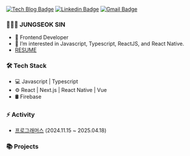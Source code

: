 
[![Tech Blog Badge](http://img.shields.io/badge/-Tech%20blog-black?style=flat-square&logo=github&link=https://ykss.netlify.app/)](https://ykss.netlify.app/) 
[![Linkedin Badge](https://img.shields.io/badge/-LinkedIn-blue?style=flat-square&logo=Linkedin&logoColor=white&link=https://www.linkedin.com/in/kyeongsangyu/)](https://www.linkedin.com/in/kyeongsangyu/) 
[![Gmail Badge](https://img.shields.io/badge/-Gmail-d14836?style=flat-square&logo=Gmail&logoColor=white&link=mailto:yukyeongsang@gmail.com)](mailto:yukyeongsang@gmail.com)

### 👨🏻‍💻   JUNGSEOK SIN

- 👨 Frontend Developer
- 🌱 I’m interested in Javascript, Typescript, ReactJS, and React Native.
- [ RESUME ](https://www.notion.so/Jungseok-Sin-1d4518b7389b803c960ac7c0336d8520)


### 🛠  Tech Stack

- 💻  Javascript | Typescript 
- ⚙️  React | Next.js | React Native | Vue  
- 🛢  Firebase 

### ⚡ Activity

- [프로그래머스](https://programmers.co.kr/) (2024.11.15 ~ 2025.04.18)

### 📚 Projects


 
<!--
**dony0720/dony0720** is a ✨ _special_ ✨ repository because its `README.md` (this file) appears on your GitHub profile.

Here are some ideas to get you started:

- 🔭 I’m currently working on ...
- 🌱 I’m currently learning ...
- 👯 I’m looking to collaborate on ...
- 🤔 I’m looking for help with ...
- 💬 Ask me about ...
- 📫 How to reach me: ...
- 😄 Pronouns: ...
- ⚡ Fun fact: ...
-->
